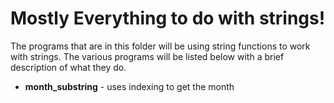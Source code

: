 <h1>Mostly Everything to do with strings!</h1>
<p>The programs that are in this folder will be using string functions to work with strings. The various programs will be listed below with a brief description of what they do.</p>
<ul>
    <li><b>month_substring</b> - uses indexing to get the month</li>
</ul>